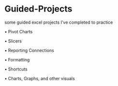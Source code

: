 # Guided-Projects
some guided excel projects I've completed to practice

• Pivot Charts

• Slicers

• Reporting Connections

• Formatting

• Shortcuts

• Charts, Graphs, and other visuals
